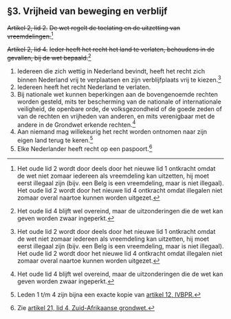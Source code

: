 ## §3. Vrijheid van beweging en verblijf
~~Artikel 2, lid 2.~~
~~De wet regelt de toelating en de uitzetting van vreemdelingen.~~[^1]

~~Artikel 2, lid 4.~~
~~Ieder heeft het recht het land te verlaten, behoudens in de gevallen, bij de wet bepaald.~~[^2]

1. Iedereen die zich wettig in Nederland bevindt, heeft het recht zich binnen Nederland vrij te verplaatsen en zijn verblijfplaats vrij te kiezen.[^1]
2. Iedereen heeft het recht Nederland te verlaten.
3. Bij nationale wet kunnen beperkingen aan de bovengenoemde rechten worden gesteld, mits ter bescherming van de nationale of internationale veiligheid, de openbare orde, de volksgezondheid of de goede zeden of van de rechten en vrijheden van anderen, en mits verenigbaar met de andere in de Grondwet erkende rechten.[^2]
4. Aan niemand mag willekeurig het recht worden ontnomen naar zijn eigen land terug te keren.[^3]
5. Elke Nederlander heeft recht op een paspoort.[^4]

[^1]: Het oude lid 2 wordt door deels door het nieuwe lid 1 ontkracht omdat de wet niet zomaar iedereen als vreemdeling kan uitzetten, hij moet eerst illegaal zijn (bijv. een Belg is een vreemdeling, maar is niet illegaal). Het oude lid 2 wordt door het nieuwe lid 4 ontkracht omdat illegalen niet zomaar overal naartoe kunnen worden uitgezet.
[^2]: Het oude lid 4 blijft wel overeind, maar de uitzonderingen die de wet kan geven worden zwaar ingeperkt.
[^3]: Leden 1 t/m 4 zijn bijna een exacte kopie van [artikel 12, IVBPR.](https://wetten.overheid.nl/BWBV0001017/1979-03-11#Verdrag_2_Verdragtekst_1_DeelIII_Artikel12)
[^4]: Zie [artikel 21, lid 4, Zuid-Afrikaanse grondwet.](https://www.justice.gov.za/constitution/chp02.html)
